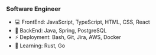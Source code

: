 ### Software Engineer ###

- 💻 FrontEnd: JavaScript, TypeScript, HTML, CSS, React
- 🔭 BackEnd: Java, Spring, PostgreSQL
- ⚡ Deployment: Bash, Git, Jira, AWS, Docker
- 📖 Learning: Rust, Go
<!--
**derrek-gass/derrek-gass** is a ✨ _special_ ✨ repository because its `README.md` (this file) appears on your GitHub profile.

Here are some ideas to get you started:

- 🔭 I’m currently working on ...
- 🌱 Constantly growing my programming skills. In respect to proI’m currently learning ...
- 👯 I’m looking to collaborate on ...
- 🤔 I’m looking for help with ...
- 💬 Ask me about ...
- 📫 How to reach me: ...
- 😄 Pronouns: ...
- ⚡ Fun fact: ...
-->
